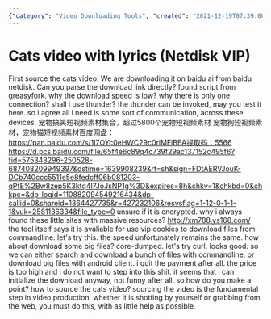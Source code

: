 ```yaml
---
{"category": "Video Downloading Tools", "created": "2021-12-19T07:39:00.000Z", "date": "2021-12-19 07:39:00", "description": "The text gives directions for obtaining a video featuring cats from Baidu Netdisk by using the provided link https://pan.baidu.com/s/1I7OYc0eHWC29c0riMFlBEA and code 5566. The user also recommends considering other options like Thunder due to potential slow download speeds.", "modified": "2022-08-18T14:01:52.304Z", "tags": ["audio sources", "project", "pyjom", "video generator", "video sources"], "title": "Cats video with lyrics"}
---
```

# Cats video with lyrics (Netdisk VIP)
First source the cats video. We are downloading it on baidu ai from baidu netdisk.
Can you parse the download link directly?
found script from greasyfork.
why the download speed is low? why there is only one connection? shall i use thunder?
the thunder can be invoked, may you test it here.
so i agree all i need is some sort of communication, across these devices.
宠物搞笑短视频素材集合，超过5800个宠物短视频素材
宠物狗短视频素材，宠物猫短视频素材百度网盘：https://pan.baidu.com/s/1I7OYc0eHWC29c0riMFlBEA提取码：5566
https://d.pcs.baidu.com/file/65f4e6c89q4c739f29ac137152c495f6?fid=575343296-250528-687408209949397&dstime=1639908239&rt=sh&sign=FDtAERVJouK-DCb740ccc5511e5e8fedcff06b081203-qPfE%2Bw8zep5K3ktq4I7JoJsNP1g%3D&expires=8h&chkv=1&chkbd=0&chkpc=&dp-logid=110882094549216434&dp-callid=0&shareid=1364427735&r=427232106&resvsflag=1-12-0-1-1-1&vuk=2581136334&file_type=0
unsure if it is encrypted. why i always found these little sites with massive resources?
http://xm788.ys168.com/
the tool itself says it is avaliable for use vip cookies to download files from commandline. let's try this.
the speed unfortunately remains the same. how about download some big files?
core-dumped. let's try curl.
looks good. so we can either search and download a bunch of files with commandline, or download big files with android client.
i quit the payment after all. the price is too high and i do not want to step into this shit. it seems that i can initialize the download anyway, not funny after all.
so how do you make a point? how to source the cats video?
sourcing the video is the fundamental step in video production, whether it is shotting by yourself or grabbing from the web, you must do this, with as little help as possible.